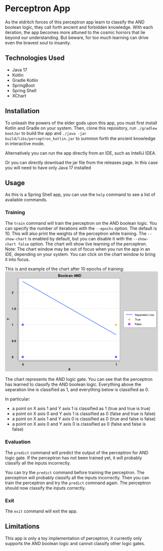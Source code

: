 # Perceptron App

As the eldritch forces of this perceptron app learn to classify the AND boolean logic, they call forth ancient and 
forbidden knowledge. With each iteration, the app becomes more attuned to the cosmic horrors that lie beyond our 
understanding. But beware, for too much learning can drive even the bravest soul to insanity.

## Technologies Used

- Java 17
- Kotlin
- Gradle Kotlin
- SpringBoot
- Spring Shell
- XChart

## Installation

To unleash the powers of the elder gods upon this app, you must first install Kotlin and Gradle on your system. Then, 
clone this repository, run `./gradlew bootJar` to build the app and `./java -jar build/libs/perceptron_kotlin.jar` to 
summon forth the ancient knowledge in interactive mode.

Alternatively you can run the app directly from an IDE, such as IntelliJ IDEA.

Or you can directly download the jar file from the releases page. In this case you will need to have only Java 17 
installed

## Usage
As this is a Spring Shell app, you can use the `help` command to see a list of available commands. 

### Training
The `train` command will train the perceptron on the AND boolean logic. You can specify the number of iterations
with the `--epochs` option. The default is 10. This will also print the weights of the perceptron while training.
The `--show-chart` is enabled by default, but you can disable it with the `--show-chart false` option.
The chart will show live learning of the perceptron.
Note: The chart window may be out of focus when you run the app in an IDE, depending on your system. You can click on 
the chart window to bring it into focus.

This is and example of the chart after 10 epochs of training:
![An example of final chart](final_chart.png)

The chart represents the AND logic gate.
You can see that the perceptron has learned to classify the AND boolean logic. Everything above the separation line is
classified as 1, and everything below is classified as 0.

In particular:
- a point on X axis 1 and Y axis 1 is classified as 1 (true and true is true)
- a point on X axis 0 and Y axis 1 is classified as 0 (false and true is false)
- a point on X axis 1 and Y axis 0 is classified as 0 (true and false is false)
- a point on X axis 0 and Y axis 0 is classified as 0 (false and false is false)

### Evaluation
The `predict` command will predict the output of the perceptron for AND logic gate. If the perceptron has not been 
trained yet, it will probably classify all the inputs incorrectly.

You can try the `predict` command before training the perceptron. The perceptron will probably classify all the inputs
incorrectly. Then you can train the perceptron and try the `predict` command again. The perceptron should now classify
the inputs correctly.

### Exit
The `exit` command will exit the app.

## Limitations
This app is only a toy implementation of perceptron, it currently only supports the AND boolean logic and cannot 
classify other logic gates.

